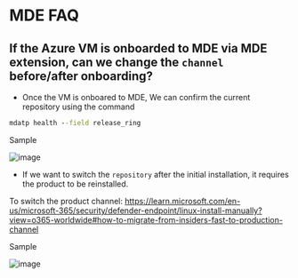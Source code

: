 # MDE FAQ

## If the Azure VM is onboarded to MDE via MDE extension, can we change the `channel` before/after onboarding?

* Once the VM is onboared to MDE, We can confirm the current repository using the command
```cmd
mdatp health --field release_ring
```
Sample

![image](https://user-images.githubusercontent.com/96930989/210193924-93e3cf58-f459-42f2-adaa-fd436308c76f.png)


* If we want to switch the `repository` after the initial installation, it requires the product to be reinstalled. 

To switch the product channel: https://learn.microsoft.com/en-us/microsoft-365/security/defender-endpoint/linux-install-manually?view=o365-worldwide#how-to-migrate-from-insiders-fast-to-production-channel

Sample

![image](https://user-images.githubusercontent.com/96930989/210193993-d5ffd9dd-e606-4794-adc2-dac388fd6bad.png)
